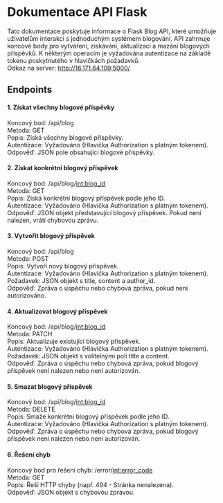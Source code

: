 # Dokumentace API Flask

Tato dokumentace poskytuje informace o Flask Blog API, které umožňuje uživatelům interakci s jednoduchým systémem blogování. API zahrnuje koncové body pro vytváření, získávání, aktualizaci a mazání blogových příspěvků. K některým operacím je vyžadována autentizace na základě tokenu poskytnutého v hlavičkách požadavků.  
Odkaz na server: http://16.171.64.109:5000/

## Endpoints

#### 1. Získat všechny blogové příspěvky  
Koncový bod: /api/blog  
Metoda: GET  
Popis: Získá všechny blogové příspěvky.  
Autentizace: Vyžadováno (Hlavička Authorization s platným tokenem).  
Odpověď: JSON pole obsahující blogové příspěvky.  

#### 2. Získat konkrétní blogový příspěvek  
Koncový bod: /api/blog/<int:blog_id>  
Metoda: GET  
Popis: Získá konkrétní blogový příspěvek podle jeho ID.  
Autentizace: Vyžadováno (Hlavička Authorization s platným tokenem).  
Odpověď: JSON objekt představující blogový příspěvek. Pokud není nalezen, vrátí chybovou zprávu.  

#### 3. Vytvořit blogový příspěvek  
Koncový bod: /api/blog  
Metoda: POST  
Popis: Vytvoří nový blogový příspěvek.  
Autentizace: Vyžadováno (Hlavička Authorization s platným tokenem).  
Požadavek: JSON objekt s title, content a author_id.  
Odpověď: Zpráva o úspěchu nebo chybová zpráva, pokud není autorizováno.  

#### 4. Aktualizovat blogový příspěvek  
Koncový bod: /api/blog/<int:blog_id>  
Metoda: PATCH  
Popis: Aktualizuje existující blogový příspěvek.  
Autentizace: Vyžadováno (Hlavička Authorization s platným tokenem).  
Požadavek: JSON objekt s volitelnými poli title a content.  
Odpověď: Zpráva o úspěchu nebo chybová zpráva, pokud blogový příspěvek není nalezen nebo není autorizován.  

#### 5. Smazat blogový příspěvek  
Koncový bod: /api/blog/<int:blog_id>  
Metoda: DELETE  
Popis: Smaže konkrétní blogový příspěvek podle jeho ID.  
Autentizace: Vyžadováno (Hlavička Authorization s platným tokenem).  
Odpověď: Zpráva o úspěchu nebo chybová zpráva, pokud blogový příspěvek není nalezen nebo není autorizován.  

#### 6. Řešení chyb  
Koncový bod pro řešení chyb: /error/<int:error_code>  
Metoda: GET  
Popis: Řeší HTTP chyby (např. 404 - Stránka nenalezena).  
Odpověď: JSON objekt s chybovou zprávou.  




